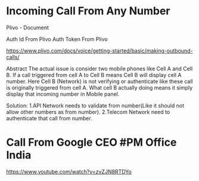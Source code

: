 # Incoming Call From Any Number

Plivo - Document

Auth Id From Plivo
Auth Token From Plivo

https://www.plivo.com/docs/voice/getting-started/basic/making-outbound-calls/


Abstract
The actual issue is consider two mobile phones like Cell A and Cell B.
If a call triggered from cell A to Cell B means Cell B will display cell A number.
Here Cell B (Network) is not verifying or authenticate like these call is originally triggered from cell A.
What cell B actually doing means it simply display that incoming number in Mobile panel.

Solution:
1.API Network needs to validate from number(Like it should not allow other numbers as from number).
2.Telecom Network need to authenticate that call from number.
# Call From Google CEO #PM Office India

https://www.youtube.com/watch?v=zvZJN8RTDYo 
